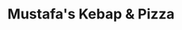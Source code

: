 ---
title: "Mustafa's Kebap & Pizza"
url: /neustadt-an-der-weinstrasse/mustafas-kebap-und-pizza/
---
